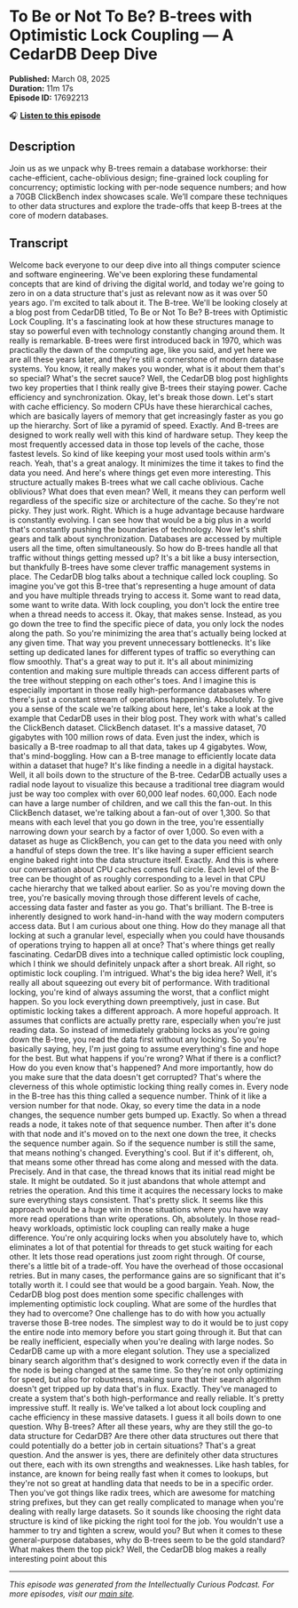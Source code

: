 # To Be or Not To Be? B-trees with Optimistic Lock Coupling — A CedarDB Deep Dive

**Published:** March 08, 2025  
**Duration:** 11m 17s  
**Episode ID:** 17692213

🎧 **[Listen to this episode](https://intellectuallycurious.buzzsprout.com/2529712/episodes/17692213-to-be-or-not-to-be?-b-trees-with-optimistic-lock-coupling-—-a-cedardb-deep-dive)**

## Description

Join us as we unpack why B-trees remain a database workhorse: their cache-efficient, cache-oblivious design; fine-grained lock coupling for concurrency; optimistic locking with per-node sequence numbers; and how a 70GB ClickBench index showcases scale. We’ll compare these techniques to other data structures and explore the trade-offs that keep B-trees at the core of modern databases.

## Transcript

Welcome back everyone to our deep dive into all things computer science and software engineering. We've been exploring these fundamental concepts that are kind of driving the digital world, and today we're going to zero in on a data structure that's just as relevant now as it was over 50 years ago. I'm excited to talk about it. The B-tree. We'll be looking closely at a blog post from CedarDB titled, To Be or Not To Be? B-trees with Optimistic Lock Coupling. It's a fascinating look at how these structures manage to stay so powerful even with technology constantly changing around them. It really is remarkable. B-trees were first introduced back in 1970, which was practically the dawn of the computing age, like you said, and yet here we are all these years later, and they're still a cornerstone of modern database systems. You know, it really makes you wonder, what is it about them that's so special? What's the secret sauce? Well, the CedarDB blog post highlights two key properties that I think really give B-trees their staying power. Cache efficiency and synchronization. Okay, let's break those down. Let's start with cache efficiency. So modern CPUs have these hierarchical caches, which are basically layers of memory that get increasingly faster as you go up the hierarchy. Sort of like a pyramid of speed. Exactly. And B-trees are designed to work really well with this kind of hardware setup. They keep the most frequently accessed data in those top levels of the cache, those fastest levels. So kind of like keeping your most used tools within arm's reach. Yeah, that's a great analogy. It minimizes the time it takes to find the data you need. And here's where things get even more interesting. This structure actually makes B-trees what we call cache oblivious. Cache oblivious? What does that even mean? Well, it means they can perform well regardless of the specific size or architecture of the cache. So they're not picky. They just work. Right. Which is a huge advantage because hardware is constantly evolving. I can see how that would be a big plus in a world that's constantly pushing the boundaries of technology. Now let's shift gears and talk about synchronization. Databases are accessed by multiple users all the time, often simultaneously. So how do B-trees handle all that traffic without things getting messed up? It's a bit like a busy intersection, but thankfully B-trees have some clever traffic management systems in place. The CedarDB blog talks about a technique called lock coupling. So imagine you've got this B-tree that's representing a huge amount of data and you have multiple threads trying to access it. Some want to read data, some want to write data. With lock coupling, you don't lock the entire tree when a thread needs to access it. Okay, that makes sense. Instead, as you go down the tree to find the specific piece of data, you only lock the nodes along the path. So you're minimizing the area that's actually being locked at any given time. That way you prevent unnecessary bottlenecks. It's like setting up dedicated lanes for different types of traffic so everything can flow smoothly. That's a great way to put it. It's all about minimizing contention and making sure multiple threads can access different parts of the tree without stepping on each other's toes. And I imagine this is especially important in those really high-performance databases where there's just a constant stream of operations happening. Absolutely. To give you a sense of the scale we're talking about here, let's take a look at the example that CedarDB uses in their blog post. They work with what's called the ClickBench dataset. ClickBench dataset. It's a massive dataset, 70 gigabytes with 100 million rows of data. Even just the index, which is basically a B-tree roadmap to all that data, takes up 4 gigabytes. Wow, that's mind-boggling. How can a B-tree manage to efficiently locate data within a dataset that huge? It's like finding a needle in a digital haystack. Well, it all boils down to the structure of the B-tree. CedarDB actually uses a radial node layout to visualize this because a traditional tree diagram would just be way too complex with over 60,000 leaf nodes. 60,000. Each node can have a large number of children, and we call this the fan-out. In this ClickBench dataset, we're talking about a fan-out of over 1,300. So that means with each level that you go down in the tree, you're essentially narrowing down your search by a factor of over 1,000. So even with a dataset as huge as ClickBench, you can get to the data you need with only a handful of steps down the tree. It's like having a super efficient search engine baked right into the data structure itself. Exactly. And this is where our conversation about CPU caches comes full circle. Each level of the B-tree can be thought of as roughly corresponding to a level in that CPU cache hierarchy that we talked about earlier. So as you're moving down the tree, you're basically moving through those different levels of cache, accessing data faster and faster as you go. That's brilliant. The B-tree is inherently designed to work hand-in-hand with the way modern computers access data. But I am curious about one thing. How do they manage all that locking at such a granular level, especially when you could have thousands of operations trying to happen all at once? That's where things get really fascinating. CedarDB dives into a technique called optimistic lock coupling, which I think we should definitely unpack after a short break. All right, so optimistic lock coupling. I'm intrigued. What's the big idea here? Well, it's really all about squeezing out every bit of performance. With traditional locking, you're kind of always assuming the worst, that a conflict might happen. So you lock everything down preemptively, just in case. But optimistic locking takes a different approach. A more hopeful approach. It assumes that conflicts are actually pretty rare, especially when you're just reading data. So instead of immediately grabbing locks as you're going down the B-tree, you read the data first without any locking. So you're basically saying, hey, I'm just going to assume everything's fine and hope for the best. But what happens if you're wrong? What if there is a conflict? How do you even know that's happened? And more importantly, how do you make sure that the data doesn't get corrupted? That's where the cleverness of this whole optimistic locking thing really comes in. Every node in the B-tree has this thing called a sequence number. Think of it like a version number for that node. Okay, so every time the data in a node changes, the sequence number gets bumped up. Exactly. So when a thread reads a node, it takes note of that sequence number. Then after it's done with that node and it's moved on to the next one down the tree, it checks the sequence number again. So if the sequence number is still the same, that means nothing's changed. Everything's cool. But if it's different, oh, that means some other thread has come along and messed with the data. Precisely. And in that case, the thread knows that its initial read might be stale. It might be outdated. So it just abandons that whole attempt and retries the operation. And this time it acquires the necessary locks to make sure everything stays consistent. That's pretty slick. It seems like this approach would be a huge win in those situations where you have way more read operations than write operations. Oh, absolutely. In those read-heavy workloads, optimistic lock coupling can really make a huge difference. You're only acquiring locks when you absolutely have to, which eliminates a lot of that potential for threads to get stuck waiting for each other. It lets those read operations just zoom right through. Of course, there's a little bit of a trade-off. You have the overhead of those occasional retries. But in many cases, the performance gains are so significant that it's totally worth it. I could see that would be a good bargain. Yeah. Now, the CedarDB blog post does mention some specific challenges with implementing optimistic lock coupling. What are some of the hurdles that they had to overcome? One challenge has to do with how you actually traverse those B-tree nodes. The simplest way to do it would be to just copy the entire node into memory before you start going through it. But that can be really inefficient, especially when you're dealing with large nodes. So CedarDB came up with a more elegant solution. They use a specialized binary search algorithm that's designed to work correctly even if the data in the node is being changed at the same time. So they're not only optimizing for speed, but also for robustness, making sure that their search algorithm doesn't get tripped up by data that's in flux. Exactly. They've managed to create a system that's both high-performance and really reliable. It's pretty impressive stuff. It really is. We've talked a lot about lock coupling and cache efficiency in these massive datasets. I guess it all boils down to one question. Why B-trees? After all these years, why are they still the go-to data structure for CedarDB? Are there other data structures out there that could potentially do a better job in certain situations? That's a great question. And the answer is yes, there are definitely other data structures out there, each with its own strengths and weaknesses. Like hash tables, for instance, are known for being really fast when it comes to lookups, but they're not so great at handling data that needs to be in a specific order. Then you've got things like radix trees, which are awesome for matching string prefixes, but they can get really complicated to manage when you're dealing with really large datasets. So it sounds like choosing the right data structure is kind of like picking the right tool for the job. You wouldn't use a hammer to try and tighten a screw, would you? But when it comes to these general-purpose databases, why do B-trees seem to be the gold standard? What makes them the top pick? Well, the CedarDB blog makes a really interesting point about this

---
*This episode was generated from the Intellectually Curious Podcast. For more episodes, visit our [main site](https://intellectuallycurious.buzzsprout.com).*
